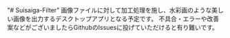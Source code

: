 "# Suisaiga-Filter" 
画像ファイルに対して加工処理を施し、水彩画のような美しい画像を出力するデスクトップアプリとなる予定です。
不具合・エラーや改善案などがございましたらGithubのIssuesに投げていただけると有り難いです。
